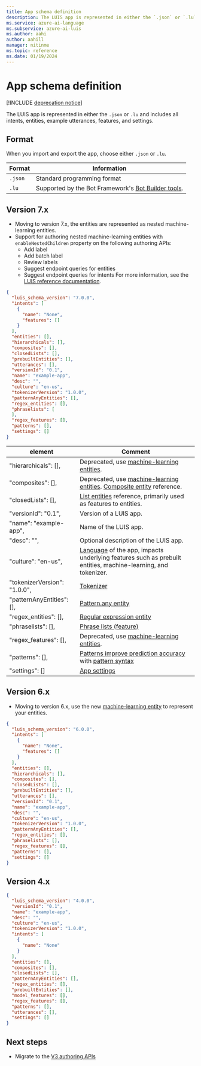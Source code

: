 ```yaml
---
title: App schema definition
description: The LUIS app is represented in either the `.json` or `.lu` and includes all intents, entities, example utterances, features, and settings.
ms.service: azure-ai-language
ms.subservice: azure-ai-luis
ms.author: aahi
author: aahill
manager: nitinme
ms.topic: reference
ms.date: 01/19/2024
---
```


# App schema definition

[!INCLUDE [deprecation notice](./includes/deprecation-notice.md)]


The LUIS app is represented in either the `.json` or `.lu` and includes all intents, entities, example utterances, features, and settings.

## Format

When you import and export the app, choose either `.json` or `.lu`.

|Format|Information|
|--|--|
|`.json`| Standard programming format|
|`.lu`|Supported by the Bot Framework's [Bot Builder tools](https://github.com/microsoft/botbuilder-tools/blob/master/packages/Ludown/docs/lu-file-format.md).|

## Version 7.x

* Moving to version 7.x, the entities are represented as nested machine-learning entities.
* Support for authoring nested machine-learning entities with `enableNestedChildren` property on the following authoring APIs:
    * Add label
    * Add batch label
    * Review labels
    * Suggest endpoint queries for entities
    * Suggest endpoint queries for intents
    For more information, see the [LUIS reference documentation](/rest/api/cognitiveservices-luis/authoring/features?view=rest-cognitiveservices-luis-authoring-v3.0-preview&tabs=HTTP).
```json
{
  "luis_schema_version": "7.0.0",
  "intents": [
    {
      "name": "None",
      "features": []
    }
  ],
  "entities": [],
  "hierarchicals": [],
  "composites": [],
  "closedLists": [],
  "prebuiltEntities": [],
  "utterances": [],
  "versionId": "0.1",
  "name": "example-app",
  "desc": "",
  "culture": "en-us",
  "tokenizerVersion": "1.0.0",
  "patternAnyEntities": [],
  "regex_entities": [],
  "phraselists": [
  ],
  "regex_features": [],
  "patterns": [],
  "settings": []
}
```

| element                  | Comment                              |
|--------------------------|--------------------------------------|
| "hierarchicals": [],     | Deprecated, use [machine-learning entities](concepts/entities.md).   |
| "composites": [],        | Deprecated, use [machine-learning entities](concepts/entities.md). [Composite entity](./reference-entity-machine-learned-entity.md) reference. |
| "closedLists": [],       | [List entities](reference-entity-list.md) reference, primarily used as features to entities.    |
| "versionId": "0.1",      | Version of a LUIS app.|
| "name": "example-app",   | Name of the LUIS app. |
| "desc": "",              | Optional description of the LUIS app.  |
| "culture": "en-us",      | [Language](luis-language-support.md) of the app, impacts underlying features such as prebuilt entities, machine-learning, and tokenizer.  |
| "tokenizerVersion": "1.0.0", | [Tokenizer](luis-language-support.md#tokenization)  |
| "patternAnyEntities": [],   | [Pattern.any entity](reference-entity-pattern-any.md)    |
| "regex_entities": [],    |  [Regular expression entity](reference-entity-regular-expression.md)   |
| "phraselists": [],       |  [Phrase lists (feature)](concepts/patterns-features.md#create-a-phrase-list-for-a-concept)   |
| "regex_features": [],    |  Deprecated, use [machine-learning entities](concepts/entities.md). |
| "patterns": [],          |  [Patterns improve prediction accuracy](concepts/patterns-features.md) with [pattern syntax](reference-pattern-syntax.md)   |
| "settings": []           | [App settings](luis-reference-application-settings.md)|

## Version 6.x

* Moving to version 6.x, use the new [machine-learning entity](reference-entity-machine-learned-entity.md) to represent your entities.

```json
{
  "luis_schema_version": "6.0.0",
  "intents": [
    {
      "name": "None",
      "features": []
    }
  ],
  "entities": [],
  "hierarchicals": [],
  "composites": [],
  "closedLists": [],
  "prebuiltEntities": [],
  "utterances": [],
  "versionId": "0.1",
  "name": "example-app",
  "desc": "",
  "culture": "en-us",
  "tokenizerVersion": "1.0.0",
  "patternAnyEntities": [],
  "regex_entities": [],
  "phraselists": [],
  "regex_features": [],
  "patterns": [],
  "settings": []
}
```

## Version 4.x

```json
{
  "luis_schema_version": "4.0.0",
  "versionId": "0.1",
  "name": "example-app",
  "desc": "",
  "culture": "en-us",
  "tokenizerVersion": "1.0.0",
  "intents": [
    {
      "name": "None"
    }
  ],
  "entities": [],
  "composites": [],
  "closedLists": [],
  "patternAnyEntities": [],
  "regex_entities": [],
  "prebuiltEntities": [],
  "model_features": [],
  "regex_features": [],
  "patterns": [],
  "utterances": [],
  "settings": []
}
```

## Next steps

* Migrate to the [V3 authoring APIs](luis-migration-authoring-entities.md)
